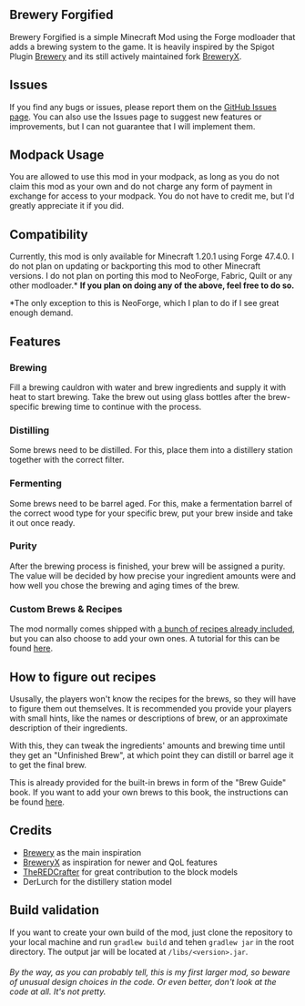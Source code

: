 ## Brewery Forgified
Brewery Forgified is a simple Minecraft Mod using the Forge modloader that adds a brewing system to the game.
It is heavily inspired by the Spigot Plugin [Brewery](https://www.spigotmc.org/resources/brewery.3082/) and its still actively maintained fork [BreweryX](https://www.spigotmc.org/resources/breweryx.114777/).

## Issues
If you find any bugs or issues, please report them on the [GitHub Issues page](https://github.com/Fabian2611/brewerymod/issues/).
You can also use the Issues page to suggest new features or improvements, but I can not guarantee that I will implement them.

## Modpack Usage
You are allowed to use this mod in your modpack, as long as you do not claim this mod as your own and do not charge any form of payment in exchange for access to your modpack.
You do not have to credit me, but I'd greatly appreciate it if you did.

## Compatibility
Currently, this mod is only available for Minecraft 1.20.1 using Forge 47.4.0.
I do not plan on updating or backporting this mod to other Minecraft versions.
I do not plan on porting this mod to NeoForge, Fabric, Quilt or any other modloader.*
**If you plan on doing any of the above, feel free to do so.**

*The only exception to this is NeoForge, which I plan to do if I see great enough demand.

## Features
### Brewing
Fill a brewing cauldron with water and brew ingredients and supply it with heat to start brewing. Take the brew out using glass bottles after the brew-specific brewing time to continue with the process.
### Distilling
Some brews need to be distilled. For this, place them into a distillery station together with the correct filter.
### Fermenting
Some brews need to be barrel aged. For this, make a fermentation barrel of the correct wood type for your specific brew, put your brew inside and take it out once ready.
### Purity
After the brewing process is finished, your brew will be assigned a purity. The value will be decided by how precise your ingredient amounts were and how well you chose the brewing and aging times of the brew.
### Custom Brews & Recipes
The mod normally comes shipped with [a bunch of recipes already included](./wiki/builtins.md), but you can also choose to add your own ones. A tutorial for this can be found [here](./wiki/custom_recipes.md).

## How to figure out recipes
Ususally, the players won't know the recipes for the brews, so they will have to figure them out themselves.
It is recommended you provide your players with small hints, like the names or descriptions of brew, or an approximate description of their ingredients.

With this, they can tweak the ingredients' amounts and brewing time until they get an "Unfinished Brew", at which point they can distill or barrel age it to get the final brew.

This is already provided for the built-in brews in form of the "Brew Guide" book.
If you want to add your own brews to this book, the instructions can be found [here](./wiki/custom_book_entries.md).

## Credits
- [Brewery](https://www.spigotmc.org/resources/brewery.3082/) as the main inspiration
- [BreweryX](https://www.spigotmc.org/resources/breweryx.114777/) as inspiration for newer and QoL features
- [TheREDCrafter](https://github.com/TheREDCraafter) for great contribution to the block models
- DerLurch for the distillery station model

## Build validation
If you want to create your own build of the mod, just clone the repository to your local machine and run `gradlew build` and tehen `gradlew jar` in the root directory. The output jar will be located at `/libs/<version>.jar`.

###### By the way, as you can probably tell, this is my first larger mod, so beware of unusual design choices in the code. Or even better, don't look at the code at all. It's not pretty.
